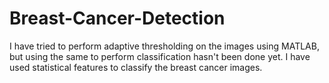 # Breast-Cancer-Detection

I have tried to perform adaptive thresholding on the images using MATLAB, but using the same to perform classification hasn't been done yet.
I have used statistical features to classify the breast cancer images.